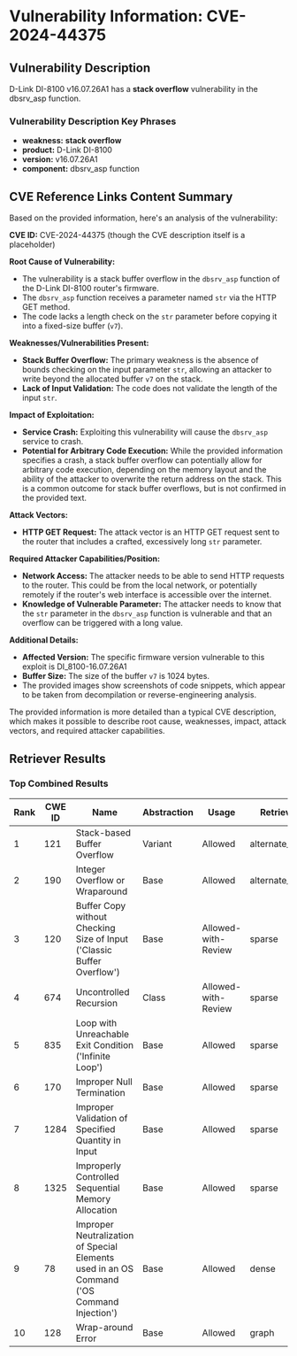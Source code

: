 # Vulnerability Information: CVE-2024-44375

## Vulnerability Description
D-Link DI-8100 v16.07.26A1 has a **stack overflow** vulnerability in the dbsrv_asp function.

### Vulnerability Description Key Phrases
- **weakness:** **stack overflow**
- **product:** D-Link DI-8100
- **version:** v16.07.26A1
- **component:** dbsrv_asp function

## CVE Reference Links Content Summary
Based on the provided information, here's an analysis of the vulnerability:

**CVE ID:** CVE-2024-44375 (though the CVE description itself is a placeholder)

**Root Cause of Vulnerability:**
- The vulnerability is a stack buffer overflow in the `dbsrv_asp` function of the D-Link DI-8100 router's firmware.
- The `dbsrv_asp` function receives a parameter named `str` via the HTTP GET method.
- The code lacks a length check on the `str` parameter before copying it into a fixed-size buffer (`v7`).

**Weaknesses/Vulnerabilities Present:**
- **Stack Buffer Overflow:** The primary weakness is the absence of bounds checking on the input parameter `str`, allowing an attacker to write beyond the allocated buffer `v7` on the stack.
- **Lack of Input Validation:** The code does not validate the length of the input `str`.

**Impact of Exploitation:**
- **Service Crash:** Exploiting this vulnerability will cause the `dbsrv_asp` service to crash.
- **Potential for Arbitrary Code Execution:** While the provided information specifies a crash, a stack buffer overflow can potentially allow for arbitrary code execution, depending on the memory layout and the ability of the attacker to overwrite the return address on the stack. This is a common outcome for stack buffer overflows, but is not confirmed in the provided text.

**Attack Vectors:**
- **HTTP GET Request:** The attack vector is an HTTP GET request sent to the router that includes a crafted, excessively long `str` parameter.

**Required Attacker Capabilities/Position:**
- **Network Access:** The attacker needs to be able to send HTTP requests to the router. This could be from the local network, or potentially remotely if the router's web interface is accessible over the internet.
- **Knowledge of Vulnerable Parameter:** The attacker needs to know that the `str` parameter in the `dbsrv_asp` function is vulnerable and that an overflow can be triggered with a long value.

**Additional Details:**
- **Affected Version:** The specific firmware version vulnerable to this exploit is DI_8100-16.07.26A1
- **Buffer Size:** The size of the buffer `v7` is 1024 bytes.
- The provided images show screenshots of code snippets, which appear to be taken from decompilation or reverse-engineering analysis.

The provided information is more detailed than a typical CVE description, which makes it possible to describe root cause, weaknesses, impact, attack vectors, and required attacker capabilities.

## Retriever Results

### Top Combined Results

| Rank | CWE ID | Name | Abstraction | Usage  | Retrievers | Individual Scores |
|------|--------|------|-------------|-------|------------|-------------------|
| 1 | 121 | Stack-based Buffer Overflow | Variant | Allowed | alternate_terms | 1.000 |
| 2 | 190 | Integer Overflow or Wraparound | Base | Allowed | alternate_terms | 0.800 |
| 3 | 120 | Buffer Copy without Checking Size of Input ('Classic Buffer Overflow') | Base | Allowed-with-Review | sparse | 0.118 |
| 4 | 674 | Uncontrolled Recursion | Class | Allowed-with-Review | sparse | 0.104 |
| 5 | 835 | Loop with Unreachable Exit Condition ('Infinite Loop') | Base | Allowed | sparse | 0.097 |
| 6 | 170 | Improper Null Termination | Base | Allowed | sparse | 0.091 |
| 7 | 1284 | Improper Validation of Specified Quantity in Input | Base | Allowed | sparse | 0.088 |
| 8 | 1325 | Improperly Controlled Sequential Memory Allocation | Base | Allowed | sparse | 0.085 |
| 9 | 78 | Improper Neutralization of Special Elements used in an OS Command ('OS Command Injection') | Base | Allowed | dense | 0.601 |
| 10 | 128 | Wrap-around Error | Base | Allowed | graph | 0.002 |

